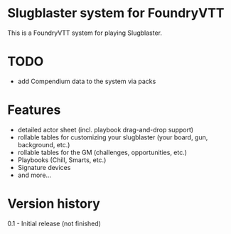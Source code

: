 # Slugblaster system for FoundryVTT
This is a FoundryVTT system for playing Slugblaster.

# TODO
* add Compendium data to the system via packs

# Features
* detailed actor sheet (incl. playbook drag-and-drop support)
* rollable tables for customizing your slugblaster (your board, gun, background, etc.)
* rollable tables for the GM (challenges, opportunities, etc.)
* Playbooks (Chill, Smarts, etc.)
* Signature devices
* and more...

# Version history
0.1 - Initial release (not finished)

